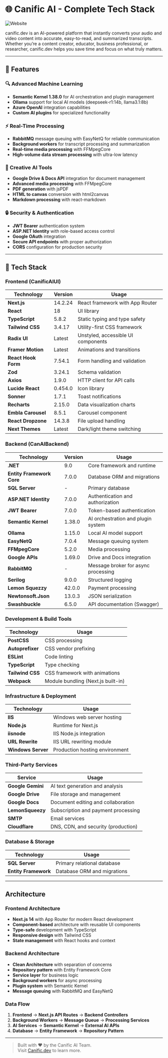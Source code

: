 # 🌐 Canific AI - Complete Tech Stack

![Website](https://img.shields.io/website?url=https://canific.dev)

canific.dev is an AI-powered platform that instantly converts your audio and video content into accurate, easy-to-read, and summarized transcripts. Whether you’re a content creator, educator, business professional, or researcher, canific.dev helps you save time and focus on what truly matters.

---

## 🚀 Features

### 🔍 Advanced Machine Learning
- **Semantic Kernel 1.38.0** for AI orchestration and plugin management
- **Ollama** support for local AI models (deepseek-r1:14b, llama3.1:8b)
- **Azure OpenAI** integration capabilities
- **Custom AI plugins** for specialized functionality

### ⚡ Real-Time Processing
- **RabbitMQ** message queuing with EasyNetQ for reliable communication
- **Background workers** for transcript processing and summarization
- **Real-time media processing** with FFMpegCore
- **High-volume data stream processing** with ultra-low latency

### 🎨 Creative AI Tools
- **Google Drive & Docs API** integration for document management
- **Advanced media processing** with FFMpegCore
- **PDF generation** with jsPDF
- **HTML to canvas** conversion with html2canvas
- **Markdown processing** with react-markdown

### 🔒 Security & Authentication
- **JWT Bearer** authentication system
- **ASP.NET Identity** with role-based access control
- **Google OAuth** integration
- **Secure API endpoints** with proper authorization
- **CORS** configuration for production security

---

## 🧰 Tech Stack

### Frontend (CanificAIUI)
| Technology        | Version | Usage                                    |
|-------------------|---------|------------------------------------------|
| **Next.js**       | 14.2.24 | React framework with App Router          |
| **React**         | 18      | UI library                              |
| **TypeScript**    | 5.8.2   | Static typing and type safety           |
| **Tailwind CSS**  | 3.4.17  | Utility-first CSS framework             |
| **Radix UI**      | Latest  | Unstyled, accessible UI components      |
| **Framer Motion** | Latest  | Animations and transitions              |
| **React Hook Form**| 7.54.1  | Form handling and validation            |
| **Zod**           | 3.24.1  | Schema validation                       |
| **Axios**         | 1.9.0   | HTTP client for API calls               |
| **Lucide React**  | 0.454.0 | Icon library                            |
| **Sonner**        | 1.7.1   | Toast notifications                     |
| **Recharts**      | 2.15.0  | Data visualization charts                |
| **Embla Carousel**| 8.5.1   | Carousel component                      |
| **React Dropzone**| 14.3.8  | File upload handling                    |
| **Next Themes**   | Latest  | Dark/light theme switching              |

### Backend (CanAIBackend)
| Technology                    | Version | Usage                                    |
|-------------------------------|---------|------------------------------------------|
| **.NET**                     | 9.0     | Core framework and runtime               |
| **Entity Framework Core**    | 7.0.0   | Database ORM and migrations              |
| **SQL Server**               | -       | Primary database                         |
| **ASP.NET Identity**         | 7.0.0   | Authentication and authorization         |
| **JWT Bearer**               | 7.0.0   | Token-based authentication              |
| **Semantic Kernel**          | 1.38.0  | AI orchestration and plugin system       |
| **Ollama**                   | 1.15.0  | Local AI model support                   |
| **EasyNetQ**                 | 7.0.4   | Message queuing system                   |
| **FFMpegCore**               | 5.2.0   | Media processing                         |
| **Google APIs**              | 1.69.0  | Drive and Docs integration               |
| **RabbitMQ**                 | -       | Message broker for async processing      |
| **Serilog**                  | 9.0.0   | Structured logging                       |
| **Lemon Squezzy**               | 42.0.0  | Payment processing                       |
| **Newtonsoft.Json**          | 13.0.3  | JSON serialization                       |
| **Swashbuckle**              | 6.5.0   | API documentation (Swagger)              |

### Development & Build Tools
| Technology        | Usage                                    |
|-------------------|------------------------------------------|
| **PostCSS**       | CSS processing                           |
| **Autoprefixer**  | CSS vendor prefixing                     |
| **ESLint**        | Code linting                             |
| **TypeScript**    | Type checking                            |
| **Tailwind CSS**  | CSS framework with animations            |
| **Webpack**       | Module bundling (Next.js built-in)      |

### Infrastructure & Deployment
| Technology        | Usage                                    |
|-------------------|------------------------------------------|
| **IIS**           | Windows web server hosting               |
| **Node.js**       | Runtime for Next.js                      |
| **iisnode**       | IIS Node.js integration                  |
| **URL Rewrite**   | IIS URL rewriting module                 |
| **Windows Server**| Production hosting environment           |

### Third-Party Services
| Service           | Usage                                    |
|-------------------|------------------------------------------|
| **Google Gemini** | AI text generation and analysis          |
| **Google Drive**  | File storage and management              |
| **Google Docs**   | Document editing and collaboration       |
| **LemonSqueezy**  | Subscription and payment processing      |
| **SMTP**          | Email services                           |
| **Cloudflare**    | DNS, CDN, and security (production)     |

### Database & Storage
| Technology        | Usage                                    |
|-------------------|------------------------------------------|
| **SQL Server**    | Primary relational database              |
| **Entity Framework**| Database ORM and migrations             |

---

## Architecture

### Frontend Architecture
- **Next.js 14** with App Router for modern React development
- **Component-based** architecture with reusable UI components
- **Type-safe** development with TypeScript
- **Responsive design** with Tailwind CSS
- **State management** with React hooks and context

### Backend Architecture
- **Clean Architecture** with separation of concerns
- **Repository pattern** with Entity Framework Core
- **Service layer** for business logic
- **Background workers** for async processing
- **Plugin system** with Semantic Kernel
- **Message queuing** with RabbitMQ and EasyNetQ

### Data Flow
1. **Frontend** → **Next.js API Routes** → **Backend Controllers**
2. **Background Workers** → **Message Queue** → **Processing Services**
3. **AI Services** → **Semantic Kernel** → **External AI APIs**
4. **Database** → **Entity Framework** → **Repository Pattern**

---

> Built with ❤️ by the Canific AI Team.  
> Visit [Canific.dev](https://www.canific.dev) to learn more.
